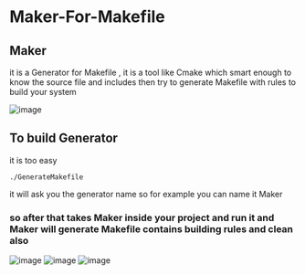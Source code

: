 # Maker-For-Makefile
## Maker 
it is a Generator for Makefile , it is a tool like Cmake which smart enough to know the source file and includes then try to generate Makefile with rules to build your system 

![image](https://user-images.githubusercontent.com/66727825/173249918-a716ec99-1f6c-42fd-b357-cf2b2a540724.png)


## To build Generator

it is too easy 

```
./GenerateMakefile 

```
it will ask you the generator name so for example you can name it Maker

### so after that takes Maker inside your project and run it and Maker will generate Makefile contains building rules and clean also 
![image](https://user-images.githubusercontent.com/66727825/173250214-b5dd9b07-6947-4d23-ae3a-844ebfda74f2.png)
![image](https://user-images.githubusercontent.com/66727825/173250291-801422f3-0d73-4ed2-9bbc-06529476d1e1.png)
![image](https://user-images.githubusercontent.com/66727825/173250323-ee8b175c-dd43-43a8-ae41-662645fa4057.png)
